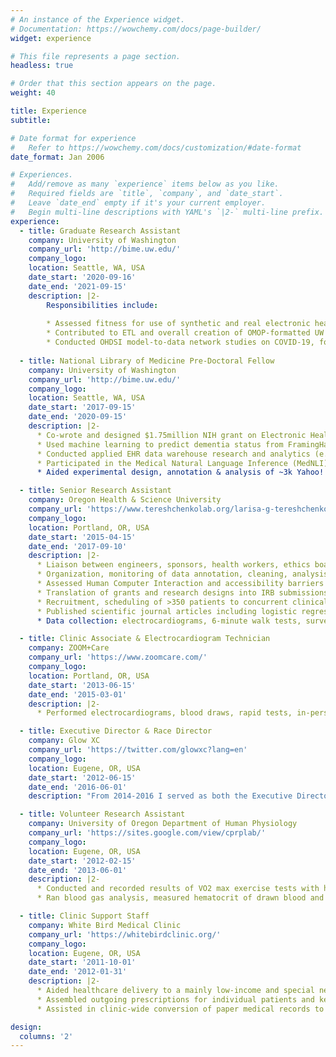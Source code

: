 ```yaml
---
# An instance of the Experience widget.
# Documentation: https://wowchemy.com/docs/page-builder/
widget: experience

# This file represents a page section.
headless: true

# Order that this section appears on the page.
weight: 40

title: Experience
subtitle:

# Date format for experience
#   Refer to https://wowchemy.com/docs/customization/#date-format
date_format: Jan 2006

# Experiences.
#   Add/remove as many `experience` items below as you like.
#   Required fields are `title`, `company`, and `date_start`.
#   Leave `date_end` empty if it's your current employer.
#   Begin multi-line descriptions with YAML's `|2-` multi-line prefix.
experience:
  - title: Graduate Research Assistant
    company: University of Washington
    company_url: 'http://bime.uw.edu/'
    company_logo:
    location: Seattle, WA, USA
    date_start: '2020-09-16'
    date_end: '2021-09-15'
    description: |2-
        Responsibilities include:
        
        * Assessed fitness for use of synthetic and real electronic health records (including log data) for observational research and hospital operations using UW Medicine and National Covid Cohort Collaborative (N3C) data
        * Contributed to ETL and overall creation of OMOP-formatted UW Medicine COVID-19 Research Data Warehouse
        * Conducted OHDSI model-to-data network studies on COVID-19, found and reported open-source software issues in their R packages on Github
        
  - title: National Library of Medicine Pre-Doctoral Fellow
    company: University of Washington
    company_url: 'http://bime.uw.edu/'
    company_logo:
    location: Seattle, WA, USA
    date_start: '2017-09-15'
    date_end: '2020-09-15'
    description: |2-
      * Co-wrote and designed $1.75million NIH grant on Electronic Health Record (EHR) data quality scored at top 38th percentile.
      * Used machine learning to predict dementia status from FramingHam Heart Study participant interview transcripts, audio recordings, demographics and clinical characteristics; identified data utility issues with recordings.
      * Conducted applied EHR data warehouse research and analytics (e.g. same-day readmissions & data quality issues, machine learning model to predict patient missingness between databases)
      * Participated in the Medical Natural Language Inference (MedNLI) subtask of the MEDIQA 2019 shared task
      * Aided experimental design, annotation & analysis of ~3k Yahoo! Answers health questions for: Gated Recurrent Unit (GRU) classification over concatenation of PubMed and ELMo embeddings. Improved state of the art on health questions answering for GARD dataset, released the Yahoo! dataset.

  - title: Senior Research Assistant
    company: Oregon Health & Science University
    company_url: 'https://www.tereshchenkolab.org/larisa-g-tereshchenko-md-phd'
    company_logo:
    location: Portland, OR, USA
    date_start: '2015-04-15'
    date_end: '2017-09-10'
    description: |2-
      * Liaison between engineers, sponsors, health workers, ethics board, research subjects, hospital IT to do electrophysiology cardiology research.
      * Organization, monitoring of data annotation, cleaning, analysis pipelines
      * Assessed Human Computer Interaction and accessibility barriers to 1) use of continuous electrocardiogram patches for home monitoring and 2) production of patient-generated self-tracking data in clinical studies.
      * Translation of grants and research designs into IRB submissions.
      * Recruitment, scheduling of >350 patients to concurrent clinical trials, including field research alone.
      * Published scientific journal articles including logistic regression modeling results to predict eligibility for subcutaneous implantable defibrillators.
      * Data collection: electrocardiograms, 6-minute walk tests, surveys, chart reviews, device interrogations (including at cath-lab procedures).

  - title: Clinic Associate & Electrocardiogram Technician
    company: ZOOM+Care
    company_url: 'https://www.zoomcare.com/'
    company_logo:
    location: Portland, OR, USA
    date_start: '2013-06-15'
    date_end: '2015-03-01'
    description: |2-
      * Performed electrocardiograms, blood draws, rapid tests, in-person scheduling/billing, training of >10 new employees and creation/updates to standard operating procedure documents

  - title: Executive Director & Race Director
    company: Glow XC
    company_url: 'https://twitter.com/glowxc?lang=en'
    company_logo:
    location: Eugene, OR, USA
    date_start: '2012-06-15'
    date_end: '2016-06-01'
    description: "From 2014-2016 I served as both the Executive Director of the Glow XC 501(c)3 non-profit and as Race Director for our yearly charity 7k. I led an organizing committee of 5-10 members to fundraise, plan & oversee the charity race, and increase statewide awareness for our target cause of rural emergency services responder training grants. One of my two radio interviews speaking about Glow XC on the second highest rated station in Eugene-Springfield, OR area can be found here: https://soundcloud.com/glow-xc. In 2012 I was a sponsorship and marketing volunteer for the race in its previous form, the 'Moonlight Five.' In 2013 I was the sponsorship and marketing director as well as a board member for Glow XC."

  - title: Volunteer Research Assistant
    company: University of Oregon Department of Human Physiology
    company_url: 'https://sites.google.com/view/cprplab/'
    company_logo:
    location: Eugene, OR, USA
    date_start: '2012-02-15'
    date_end: '2013-06-01'
    description: |2-
      * Conducted and recorded results of VO2 max exercise tests with human subjects on a spin bike
      * Ran blood gas analysis, measured hematocrit of drawn blood and collected plasma by centrifuge

  - title: Clinic Support Staff
    company: White Bird Medical Clinic
    company_url: 'https://whitebirdclinic.org/'
    company_logo:
    location: Eugene, OR, USA
    date_start: '2011-10-01'
    date_end: '2012-01-31'
    description: |2-
      * Aided healthcare delivery to a mainly low-income and special needs population
      * Assembled outgoing prescriptions for individual patients and kept track of inventory
      * Assisted in clinic-wide conversion of paper medical records to digital files

design:
  columns: '2'
---
```

